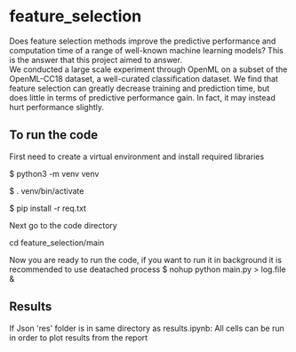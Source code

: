 # feature_selection

Does feature selection methods improve the predictive performance and computation time of a range of well-known machine learning models? This is the answer that this project aimed to answer.<br>We conducted a large scale experiment through OpenML on a subset of the OpenML-CC18 dataset, a well-curated classification dataset. We find that feature selection can greatly decrease training and prediction time, but does little in terms of predictive performance gain. In fact, it may instead hurt performance slightly.

## To run the code

First need to create a virtual environment and install required libraries

$ python3 -m venv venv

$ . venv/bin/activate

$ pip install -r req.txt

Next go to the code directory

cd feature_selection/main

Now you are ready to run the code, if you want to run it in background it is recommended to use deatached process
$ nohup python main.py > log.file &

## Results

If Json 'res' folder is in same directory as results.ipynb:
All cells can be run in order to plot results from the report
